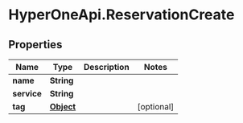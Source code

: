 # HyperOneApi.ReservationCreate

## Properties
Name | Type | Description | Notes
------------ | ------------- | ------------- | -------------
**name** | **String** |  | 
**service** | **String** |  | 
**tag** | [**Object**](.md) |  | [optional] 


